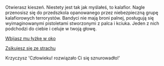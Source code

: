 Otwierasz kieszeń. Niestety jest tak jak myślałeś, to kalafior. 
Nagle przenosisz się do przedszkola opanowanego przez niebezpieczną grupę kalafiorowych terrorystów.
Bandyci nie mają broni palnej, posługują się wyimaginowanymi pistoletami stworzonymi z palca i kciuka.
Jeden z nich podchodzi do ciebie i celuje w twoją głowę.

[Wbijasz mu łyżkę w oko](lyzka/lyzka.md)

[Zsikujesz się ze strachu](siku/siku.md)

Krzyczysz 'Człowieku! rozwiązało Ci się sznurowadło!'